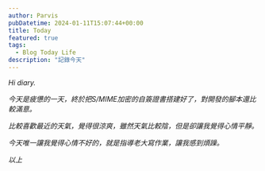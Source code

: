 ```yaml
---
author: Parvis
pubDatetime: 2024-01-11T15:07:44+00:00
title: Today
featured: true
tags:
  - Blog Today Life
description: "記錄今天"
---
```


_Hi diary._    

_今天是疲憊的一天，終於把S/MIME加密的自簽證書搭建好了，對開發的腳本還比較滿意。_    

_比較喜歡最近的天氣，覺得很涼爽，雖然天氣比較陰，但是卻讓我覺得心情平靜。_    

_今天唯一讓我覺得心情不好的，就是指導老大寫作業，讓我感到煩躁。_     

_以上_    